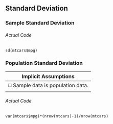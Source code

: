 ## Standard Deviation
### Sample Standard Deviation
###### Actual Code
```
sd(mtcars$mpg)
```
### Population Standard Deviation
| Implicit Assumptions |
| :---: |
| :white_medium_square: Sample data is population data. |
###### Actual Code
```
var(mtcars$mpg)*(nrow(mtcars)-1)/nrow(mtcars)
```
